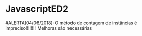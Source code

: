 # JavascriptED2
#ALERTA(04/08/2018): O método de contagem de instâncias é impreciso!!!!!!!! Melhoras são necessárias
